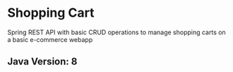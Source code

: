 # Shopping Cart

Spring REST API with basic CRUD operations to manage shopping carts on a basic e-commerce webapp

## Java Version: 8

